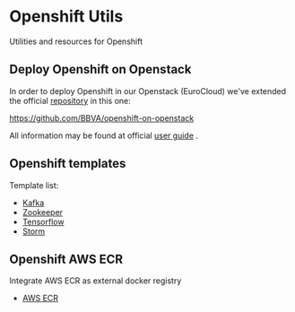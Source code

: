 # Openshift Utils

Utilities and resources for Openshift

## Deploy Openshift on Openstack

In order to deploy Openshift in our Openstack (EuroCloud) we've extended the official [repository](https://github.com/redhat-openstack/openshift-on-openstack) in this one:

https://github.com/BBVA/openshift-on-openstack

All information may be found at official [user guide](https://docs.google.com/document/d/1PQLGCDhBnRWDwV-MG0-KKEqMyhnRbFRba21JnzadCYE/edit#heading=h.8iro3ytzmhv2) .

## Openshift templates

Template list:

- [Kafka](kafka)
- [Zookeeper](zookeeper)
- [Tensorflow](tensorflow)
- [Storm](storm)

## Openshift AWS ECR

Integrate AWS ECR as external docker registry

- [AWS ECR](aws-ecr)


